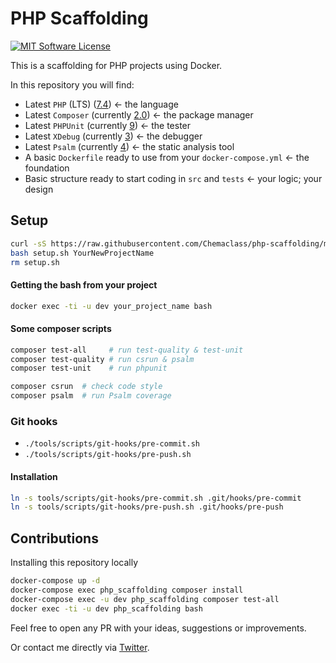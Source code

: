 # PHP Scaffolding

[![MIT Software License](https://img.shields.io/badge/license-MIT-blue.svg?style=flat-square)](LICENSE.md)

This is a scaffolding for PHP projects using Docker. 

In this repository you will find:

* Latest `PHP` (LTS) ([7.4](https://en.wikipedia.org/wiki/PHP#Release_history)) ← the language
* Latest `Composer` (currently [2.0](https://getcomposer.org/)) ← the package manager
* Latest `PHPUnit` (currently [9](https://phpunit.de/announcements/phpunit-9.html)) ← the tester 
* Latest `XDebug` (currently [3](https://xdebug.org/docs/)) ← the debugger
* Latest `Psalm` (currently [4](https://github.com/vimeo/psalm)) ← the static analysis tool
* A basic `Dockerfile` ready to use from your `docker-compose.yml` ← the foundation
* Basic structure ready to start coding in `src` and `tests` ← your logic; your design

## Setup

```bash
curl -sS https://raw.githubusercontent.com/Chemaclass/php-scaffolding/master/setup.sh > setup.sh
bash setup.sh YourNewProjectName
rm setup.sh
```

#### Getting the bash from your project

```bash
docker exec -ti -u dev your_project_name bash
```

#### Some composer scripts

```bash
composer test-all     # run test-quality & test-unit
composer test-quality # run csrun & psalm
composer test-unit    # run phpunit

composer csrun  # check code style
composer psalm  # run Psalm coverage
```

### Git hooks

* `./tools/scripts/git-hooks/pre-commit.sh`
* `./tools/scripts/git-hooks/pre-push.sh`

#### Installation

```bash
ln -s tools/scripts/git-hooks/pre-commit.sh .git/hooks/pre-commit
ln -s tools/scripts/git-hooks/pre-push.sh .git/hooks/pre-push
```

## Contributions

Installing this repository locally

```bash
docker-compose up -d
docker-compose exec php_scaffolding composer install
docker-compose exec -u dev php_scaffolding composer test-all
docker exec -ti -u dev php_scaffolding bash
```

Feel free to open any PR with your ideas, suggestions or improvements.

Or contact me directly via [Twitter](https://twitter.com/Chemaclass).
